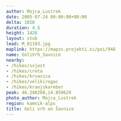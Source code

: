```yaml
---
author: Mojca_Lustrek
date: 2005-07-24 00:00:00+00:00
delta: 1020
duration: 4.5
height: 1426
layout: stub
lead: M_01103.jpg
maplink: https://mapzs.projekti.si/poi/948
name: GoliVrh_Savnice
nearby:
- /hikes/svjost
- /hikes/creta
- /hikes/krvavica
- /hikes/velikirogac
- /hikes/kranjskareber
peak: 46.248208,14.859629
photo_author: Mojca_Lustrek
region: kamnik-alps
title: Goli vrh on Šavnice
---
```

